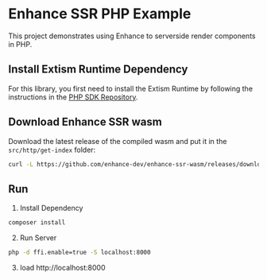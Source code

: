 # Enhance SSR PHP Example
This project demonstrates using Enhance to serverside render components in PHP. 

## Install Extism Runtime Dependency
For this library, you first need to install the Extism Runtime by following the instructions in the [PHP SDK Repository](https://github.com/extism/php-sdk#install-the-extism-runtime-dependency).

## Download Enhance SSR wasm
Download the latest release of the compiled wasm and put it in the `src/http/get-index` folder:
```sh
curl -L https://github.com/enhance-dev/enhance-ssr-wasm/releases/download/v0.0.3/enhance-ssr.wasm.gz | gunzip > src/http/get-index/enhance-ssr.wasm
```

## Run
1. Install Dependency
```sh
composer install
```
2. Run Server
```sh
php -d ffi.enable=true -S localhost:8000  
```
3. load http://localhost:8000


